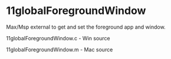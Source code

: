 # 11globalForegroundWindow
 Max/Msp external to get and set the foreground app and window.
 
11globalForegroundWindow.c - Win source

11globalForegroundWindow.m - Mac source
